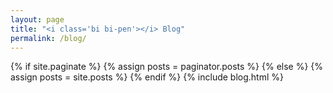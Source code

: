 ```yaml
---
layout: page
title: "<i class='bi bi-pen'></i> Blog"
permalink: /blog/
---
```

{% if site.paginate %}
    {% assign posts = paginator.posts %}
  {% else %}
    {% assign posts = site.posts %}
{% endif %}
{% include blog.html %}